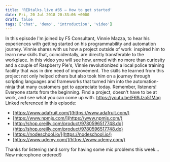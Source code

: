 ```yaml
---
title: 'REDtalks.live #35 – How to get started'
date: Fri, 20 Jul 2018 20:33:06 +0000
draft: false
tags: ['chat', 'demo', 'introduction', 'video']
---
```


In this episode I'm joined by F5 Consultant, Vinnie Mazza, to hear his experiences with getting started on his programmability and automation journey. Vinnie shares with us how a project outside of work  inspired him to learn new skills that, coincidentally, are directly transferable to the workplace. In this video you will see how, armed with no more than curiosity and a couple of Raspberry Pie's, Vinnie revolutionized a local police training facility that was in dire need of improvement. The skills he learned from this project not only helped others but also took him on a journey through scripting languages and frameworks that turned him into the automation-ninja that many customers get to appreciate today. Remember, listeners! Everyone starts from the beginning. Find a project, doesn't have to be at work, and see what you can come up with. https://youtu.be/F69Jzo51Mag Linked referenced in this episode:

*   [https://www.adafruit.com/](https://www.adafruit.com/)
*   [https://www.npmjs.com/](https://www.npmjs.com/)
*   [http://shop.oreilly.com/product/9780596517748.do](http://shop.oreilly.com/product/9780596517748.do)
*   [https://nodeschool.io/](https://nodeschool.io/)
*   [https://www.udemy.com/](https://www.udemy.com/)

Thanks for listening (and sorry for having some mic problems this week... New microphone ordered!)